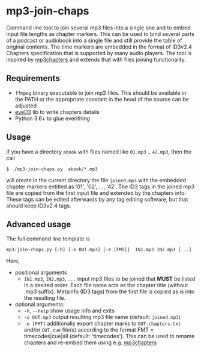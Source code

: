 # mp3-join-chaps

Command line tool to join several mp3 files into a single one and to embed input file lengths as chapter markers.
This can be used to bind several parts of a podcast or audiobook into a single file and still provide the table
of original contents. The time markers are embedded in the format of ID3v2.4 Chapters specification that is supported
by many audio players. The tool is inspired by [mp3chapters](https://github.com/rfjaquez/mp3chapters) and extends that
with files joining functionality.

## Requirements

- `ffmpeg` binary executable to join mp3 files. This should be available in the PATH or the appropriate constant in the
   head of the source can be adjusted
- [eyeD3](https://github.com/nicfit/eyeD3) lib to write chapters details
- Python 3.6+ to glue everithing

## Usage

If you have a directory `abook` with files named like `01.mp3` .. `42.mp3`, then the call
```
$ ./mp3-join-chaps.py  abook/*.mp3
```
will create in the current directory the file `joined.mp3` with the embedded chapter markers
entitled as '01', '02', ..., '42'. The ID3 tags in the joined mp3 file are copied from
the first input file and extended by the chapters info. These tags can be edited afterwards
by any tag editing software, but that should keep ID3v2.4 tags.

## Advanced usage

The full command line template is
```
mp3-join-chaps.py [-h] [-o OUT.mp3] [-e [FMT]]  IN1.mp3 IN2.mp3 [...]
```
Here,
- positional arguments
  - `IN1.mp3`, `IN2.mp3`, `...` input mp3 files to be joined that **MUST** be listed
    in a desired order.  Each file name acts as the chapter title (without .mp3 suffix).
    Metainfo (ID3 tags) from the first file is copied as is into the resulting file.
- optional arguments:
  - `-h`, `--help` show usage info and exits
  - `-o OUT.mp3` output resulting mp3 file name (default: `joined.mp3`)
  - `-e [FMT]` additionally export chapter marks to `OUT.chapters.txt` and/or `OUT.cue` file(s)
    according to the format FMT = timecodes|cue|all (default: 'timecodes'). This can be used to
    rename chapters and re-embed them using e.g. [mp3chapters](https://github.com/rfjaquez/mp3chapters)
